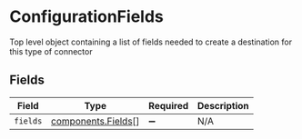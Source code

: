 # ConfigurationFields

Top level object containing a list of fields needed to create a destination for this type of connector


## Fields

| Field                                                | Type                                                 | Required                                             | Description                                          |
| ---------------------------------------------------- | ---------------------------------------------------- | ---------------------------------------------------- | ---------------------------------------------------- |
| `fields`                                             | [components.Fields](../../models/shared/fields.md)[] | :heavy_minus_sign:                                   | N/A                                                  |